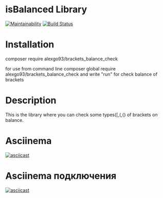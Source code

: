 # isBalanced Library

[![Maintainability](https://api.codeclimate.com/v1/badges/f4cd5e53c6b48e38485f/maintainability)](https://codeclimate.com/github/alexgo93/breacketsLib/maintainability) [![Build Status](https://travis-ci.com/alexgo93/breacketsLib.svg?branch=master)](https://travis-ci.com/alexgo93/breacketsLib)

# Installation

composer require alexgo93/brackets_balance_check

for use from command line
composer global require alexgo93/brackets_balance_check
and write "run" for check balance of brackets

# Description

This is the library where you can check some types([,(,{) of brackets on balance.

# Asciinema

[![asciicast](https://asciinema.org/a/wX9u12hbXMZYVVul5PK5EITIf.svg)](https://asciinema.org/a/wX9u12hbXMZYVVul5PK5EITIf)

# Asciinema подключения

[![asciicast](https://asciinema.org/a/O0QmoSO2LjW1PgWdtaHBpXyw2.svg)](https://asciinema.org/a/O0QmoSO2LjW1PgWdtaHBpXyw2)
